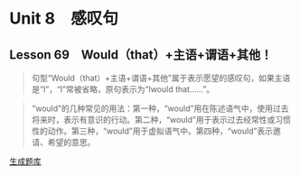 ﻿ # Unit 8　感叹句
 ## Lesson 69　Would（that）+主语+谓语+其他！
 
> 句型“Would（that）+主语+谓语+其他”属于表示愿望的感叹句，如果主语是“I”，“I”常被省略，原句表示为“Iwould that……”。

> “would”的几种常见的用法：第一种，“would”用在陈述语气中，使用过去将来时，表示有意识的行动。第二种，“would”用于表示过去经常性或习惯性的动作。第三种，“would”用于虚拟语气中。第四种，“would”表示邀请、希望的意思。


 [生成题库](./sentence/f069.json)